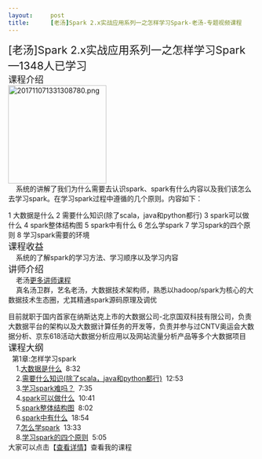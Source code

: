 ```yaml
---
layout:     post
title:      [老汤]Spark 2.x实战应用系列一之怎样学习Spark-老汤-专题视频课程
---
```

<div id="article_content" class="article_content clearfix csdn-tracking-statistics" data-pid="blog" data-mod="popu_307" data-dsm="post">
								            <link rel="stylesheet" href="https://csdnimg.cn/release/phoenix/template/css/ck_htmledit_views-f76675cdea.css">
						<div class="htmledit_views" id="content_views">
                <span style="font-size:22px;">[老汤]Spark 2.x实战应用系列一之怎样学习Spark—1348人已学习</span> <br><span style="font-size:18px;">课程介绍</span>    <br><img width="200" src="https://img-bss.csdn.net/201711071331308780.png" alt="201711071331308780.png"><br>    系统的讲解了我们为什么需要去认识spark、spark有什么内容以及我们该怎么去学习spark。在学习spark过程中遵循的几个原则。内容如下：

1 大数据是什么
2 需要什么知识(除了scala，java和python都行)
3 spark可以做什么
4 spark整体结构图
5 spark中有什么
6 怎么学spark
7 学习spark的四个原则
8 学习spark需要的环境<br><span style="font-size:18px;">课程收益</span><br>    系统的了解spark的学习方法、学习顺序以及学习内容<br><span style="font-size:18px;">讲师介绍</span><br>    老汤<a href="https://edu.csdn.net/lecturer/1696?utm_source=blog2edu" rel="nofollow">更多讲师课程</a><br>    真名汤卫群，艺名老汤，大数据技术架构师，熟悉以hadoop/spark为核心的大数据技术生态圈，尤其精通spark源码原理及调优

目前就职于国内首家在纳斯达克上市的大数据公司-北京国双科技有限公司，负责大数据平台的架构以及大数据计算任务的开发等，负责并参与过CNTV奥运会大数据分析、京东618活动大数据分析应用以及网站流量分析产品等多个大数据项目<br><span style="font-size:18px;">课程大纲</span><br>  第1章:怎样学习spark<br>    1.<a href="https://edu.csdn.net/course/play/6434/124150?utm_source=blog2edu" rel="nofollow">大数据是什么</a>  8:32<br>    2.<a href="https://edu.csdn.net/course/play/6434/124151?utm_source=blog2edu" rel="nofollow">需要什么知识(除了scala，java和python都行)</a>  12:53<br>    3.<a href="https://edu.csdn.net/course/play/6434/124152?utm_source=blog2edu" rel="nofollow">学习spark难吗？</a>  7:35<br>    4.<a href="https://edu.csdn.net/course/play/6434/124153?utm_source=blog2edu" rel="nofollow">spark可以做什么</a>  10:41<br>    5.<a href="https://edu.csdn.net/course/play/6434/124154?utm_source=blog2edu" rel="nofollow">spark整体结构图</a>  8:02<br>    6.<a href="https://edu.csdn.net/course/play/6434/124155?utm_source=blog2edu" rel="nofollow">spark中有什么</a>  18:54<br>    7.<a href="https://edu.csdn.net/course/play/6434/124156?utm_source=blog2edu" rel="nofollow">怎么学spark</a>  13:33<br>    8.<a href="https://edu.csdn.net/course/play/6434/124157?utm_source=blog2edu" rel="nofollow">学习spark的四个原则</a>  5:05<br>大家可以点击【<a href="https://edu.csdn.net/course/detail/6434?utm_source=blog2edu" rel="nofollow">查看详情</a>】查看我的课程            </div>
                </div>